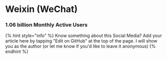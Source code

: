 # Weixin \(WeChat\)

### 1.06 billion Monthly Active Users

{% hint style="info" %}
Know something about this Social Media? Add your article here by tapping "Edit on GitHub" at the top of the page. I will show you as the author \(or let me know if you'd like to leave it anonymous\)
{% endhint %}

### 

